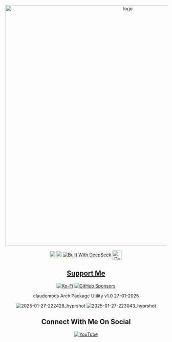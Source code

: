 <p align="center">
    <img width="750" src="https://i.postimg.cc/wM0D1WTz/Arch-Package-Utility-1-27-2025.png" alt="logo">
</p>

<div align="center">

  <a href="https://www.linux.org" target="_blank"><img src="https://img.shields.io/badge/OS-Linux-e06c75?style=for-the-badge&logo=linux" /></a>
           <a href="https://archlinux.org" target="_blank"><img src="https://img.shields.io/badge/DISTRO-Arch-56b6c2?style=for-the-badge&logo=arch-linux" /></a>
    <a href="https://chat.deepseek.com/" target="_blank">
  <img src="https://img.shields.io/badge/Built_With-DeepSeek-blue?style=for-the-badge&logo=deepseek&logoColor=white" alt="Built With DeepSeek">
  <img src="https://i.postimg.cc/ydBbyvRt/Deepseek.jpg" alt="DeepSeek Logo" style="height: 30px; vertical-align: middle;">
</a>
<div align="center">

## [ Support Me ](https://www.paypal.com/paypalme/claudemods?country.x=GB&locale)

</div>

<div align="center">

[![Ko-Fi](https://img.shields.io/badge/Ko--fi-F16061?style=for-the-badge&label=claudemods&color=3399FF&Linux&logo=ko-fi&logoColor=white)](https://ko-fi.com/claudemods)
[![GitHub Sponsors](https://img.shields.io/badge/sponsor-30363D?style=for-the-badge&label=claudemods&color=A836FF&logo=GitHub-Sponsors&logoColor=#white)](https://github.com/sponsors/claudemods)</div>

<div align="center">
claudemods Arch Package Utility v1.0 27-01-2025


![2025-01-27-222428_hyprshot](https://github.com/user-attachments/assets/02aba372-f067-4011-ab26-4f3c32a0e876)
![2025-01-27-223043_hyprshot](https://github.com/user-attachments/assets/d63cc48e-d03c-48ba-a17f-b669f28559fb)




<div align="center">

<h2 align="center"> Connect With Me On Social </h2>

<div align="center">

[![YouTube](https://img.shields.io/youtube/channel/subscribers/UC6OgAhBq7Ocb5g1bQfVSd0Q?color=ff0000&label=Youtube&logo=youtube&style=palstic)](https://youtube.com/@claudemods)


</div>

<div align="center">

</div>
